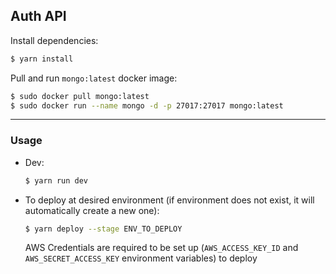 ## Auth API

Install dependencies:
```sh
$ yarn install
```

Pull and run `mongo:latest` docker image:
```sh
$ sudo docker pull mongo:latest
$ sudo docker run --name mongo -d -p 27017:27017 mongo:latest
```
---------

### Usage

- Dev:
    ```sh
    $ yarn run dev
    ```

- To deploy at desired environment (if environment does not exist, it will automatically create a new one):
    ```sh
    $ yarn deploy --stage ENV_TO_DEPLOY
    ```
    AWS Credentials are required to be set up (`AWS_ACCESS_KEY_ID` and `AWS_SECRET_ACCESS_KEY` environment variables) to deploy